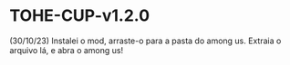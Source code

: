 # TOHE-CUP-v1.2.0
(30/10/23)
Instalei o mod, arraste-o para a pasta do among us.
Extraia o arquivo lá, e abra o among us!
